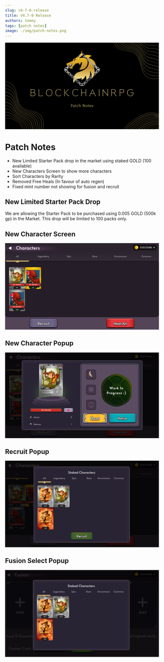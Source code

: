 ```yaml
---
slug: v4-7-0-release
title: V4.7-0 Release
authors: tomny
tags: [patch notes]
image: ./img/patch-notes.png
---
```


![Banner](./img/patch-notes.png)

# Patch Notes

- New Limited Starter Pack drop in the market using staked GOLD (100 available)
- New Characters Screen to show more characters
- Sort Characters by Rarity
- Removed Free Heals (In favour of auto regen)
- Fixed mint number not showing for fusion and recruit

## New Limited Starter Pack Drop

We are allowing the Starter Pack to be purchased using 0.005 GOLD (500k gp) in the Market. This drop will be limited to 100 packs only.

## New Character Screen

![characters_screen](img/v4-7-0/characters_screen.png)

## New Character Popup

![Character Popup](img/v4-7-0/character_popup.png)

## Recruit Popup

![Recruit Popup](img/v4-7-0/recruit_popup.png)

## Fusion Select Popup

![Fusion Select Popup](img/v4-7-0/fusion_select_popup.png)
